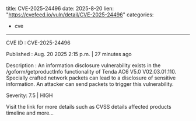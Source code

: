  
title: CVE-2025-24496
date: 2025-8-20
lien: "https://cvefeed.io/vuln/detail/CVE-2025-24496"
categories:
  - cve
---

CVE ID : CVE-2025-24496

Published :  Aug. 20
2025
2:15 p.m. | 27 minutes ago

Description : An information disclosure vulnerability exists in the /goform/getproductInfo functionality of Tenda AC6 V5.0 V02.03.01.110. Specially crafted network packets can lead to a disclosure of sensitive information. An attacker can send packets to trigger this vulnerability.

Severity: 7.5 | HIGH

Visit the link for more details
such as CVSS details
affected products
timeline
and more...
